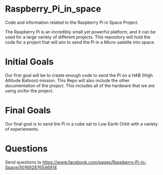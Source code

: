 Raspberry_Pi_in_space
=====================

Code and information related to the Raspberry Pi in Space Project.

The Raspberry Pi is an incredibly small yet powerful platform, and it can be used for a large variety of different projects. This repository will hold the code for a project that will aim to send the Pi in a Micro-satelite into space.

Initial Goals
=============

Our first goal will be to create enough code to send the Pi on a HAB (High Altitude Balloon) mission. This Repo will also include the other documentation of the project. This includes all of the hardware that we are using on/for the project.

Final Goals
===========

Our final goal is to send the Pi in a cube sat to Low Earth Orbit with a variety of experiements.

Questions
=========

Send questions to https://www.facebook.com/pages/Raspberry-Pi-in-Space/501692876546914
